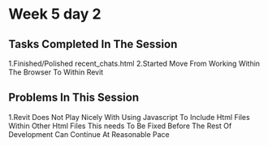 # Week 5 day 2
## Tasks Completed In The Session
1.Finished/Polished recent_chats.html 
2.Started Move From Working Within The Browser To Within Revit

## Problems In This Session
1.Revit Does Not Play Nicely With Using Javascript To Include Html Files Within Other Html Files This needs To Be Fixed Before The Rest Of Development Can Continue At Reasonable Pace
